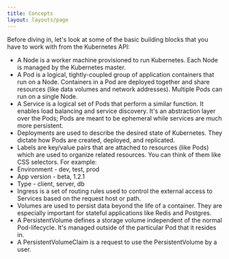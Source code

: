 ```yaml
---
title: Concepts
layout: layouts/page
---
```


Before diving in, let's look at some of the basic building blocks that you have to work with from the Kubernetes API:

- A Node is a worker machine provisioned to run Kubernetes. Each Node is managed by the Kubernetes master.
- A Pod is a logical, tightly-coupled group of application containers that run on a Node. Containers in a Pod are deployed together and share resources (like data volumes and network addresses). Multiple Pods can run on a single Node.
- A Service is a logical set of Pods that perform a similar function. It enables load balancing and service discovery. It's an abstraction layer over the Pods; Pods are meant to be ephemeral while services are much more persistent.
- Deployments are used to describe the desired state of Kubernetes. They dictate how Pods are created, deployed, and replicated.
- Labels are key/value pairs that are attached to resources (like Pods) which are used to organize related resources. You can think of them like CSS selectors. For example:
- Environment - dev, test, prod
- App version - beta, 1.2.1
- Type - client, server, db
- Ingress is a set of routing rules used to control the external access to Services based on the request host or path.
- Volumes are used to persist data beyond the life of a container. They are especially important for stateful applications like Redis and Postgres.
- A PersistentVolume defines a storage volume independent of the normal Pod-lifecycle. It's managed outside of the particular Pod that it resides in.
- A PersistentVolumeClaim is a request to use the PersistentVolume by a user.
